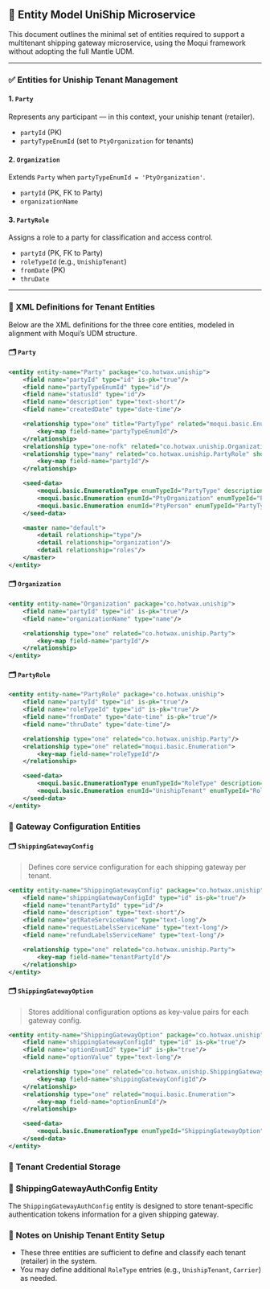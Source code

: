 ## 📘 Entity Model UniShip Microservice

This document outlines the minimal set of entities required to support a multitenant shipping gateway microservice, using the Moqui framework without adopting the full Mantle UDM.

---

### ✅ Entities for Uniship Tenant Management

#### 1. `Party`
Represents any participant — in this context, your uniship tenant (retailer).
- `partyId` (PK)
- `partyTypeEnumId` (set to `PtyOrganization` for tenants)

#### 2. `Organization`
Extends `Party` when `partyTypeEnumId = 'PtyOrganization'`.
- `partyId` (PK, FK to Party)
- `organizationName`

#### 3. `PartyRole`
Assigns a role to a party for classification and access control.
- `partyId` (PK, FK to Party)
- `roleTypeId` (e.g., `UnishipTenant`)
- `fromDate` (PK)
- `thruDate`

---

### 📄 XML Definitions for Tenant Entities

Below are the XML definitions for the three core entities, modeled in alignment with Moqui’s UDM structure.

#### 🗂 `Party`
```xml
<entity entity-name="Party" package="co.hotwax.uniship">
    <field name="partyId" type="id" is-pk="true"/>
    <field name="partyTypeEnumId" type="id"/>
    <field name="statusId" type="id"/>
    <field name="description" type="text-short"/>
    <field name="createdDate" type="date-time"/>

    <relationship type="one" title="PartyType" related="moqui.basic.Enumeration" short-alias="type">
        <key-map field-name="partyTypeEnumId"/>
    </relationship>
    <relationship type="one-nofk" related="co.hotwax.uniship.Organization" short-alias="organization"/>
    <relationship type="many" related="co.hotwax.uniship.PartyRole" short-alias="roles">
        <key-map field-name="partyId"/>
    </relationship>

    <seed-data>
        <moqui.basic.EnumerationType enumTypeId="PartyType" description="Party Type"/>
        <moqui.basic.Enumeration enumId="PtyOrganization" enumTypeId="PartyType" description="Organization"/>
        <moqui.basic.Enumeration enumId="PtyPerson" enumTypeId="PartyType" description="Person"/>
    </seed-data>

    <master name="default">
        <detail relationship="type"/>
        <detail relationship="organization"/>
        <detail relationship="roles"/>
    </master>
</entity>
```

#### 🗂 `Organization`
```xml
<entity entity-name="Organization" package="co.hotwax.uniship">
    <field name="partyId" type="id" is-pk="true"/>
    <field name="organizationName" type="name"/>

    <relationship type="one" related="co.hotwax.uniship.Party">
        <key-map field-name="partyId"/>
    </relationship>
</entity>
```

#### 🗂 `PartyRole`
```xml
<entity entity-name="PartyRole" package="co.hotwax.uniship">
    <field name="partyId" type="id" is-pk="true"/>
    <field name="roleTypeId" type="id" is-pk="true"/>
    <field name="fromDate" type="date-time" is-pk="true"/>
    <field name="thruDate" type="date-time"/>

    <relationship type="one" related="co.hotwax.uniship.Party"/>
    <relationship type="one" related="moqui.basic.Enumeration">
        <key-map field-name="roleTypeId"/>
    </relationship>

    <seed-data>
        <moqui.basic.EnumerationType enumTypeId="RoleType" description="Party Role Type"/>
        <moqui.basic.Enumeration enumId="UnishipTenant" enumTypeId="RoleType" description="Retailer Tenant"/>
    </seed-data>
</entity>
```

### 🧩 Gateway Configuration Entities

#### 🗂 `ShippingGatewayConfig`
> Defines core service configuration for each shipping gateway per tenant.
```xml
<entity entity-name="ShippingGatewayConfig" package="co.hotwax.uniship">
    <field name="shippingGatewayConfigId" type="id" is-pk="true"/>
    <field name="tenantPartyId" type="id"/>
    <field name="description" type="text-short"/>
    <field name="getRateServiceName" type="text-long"/>
    <field name="requestLabelsServiceName" type="text-long"/>
    <field name="refundLabelsServiceName" type="text-long"/>

    <relationship type="one" related="co.hotwax.uniship.Party">
        <key-map field-name="tenantPartyId"/>
    </relationship>
</entity>
```

#### 🗂 `ShippingGatewayOption`
> Stores additional configuration options as key-value pairs for each gateway config.
```xml
<entity entity-name="ShippingGatewayOption" package="co.hotwax.uniship">
    <field name="shippingGatewayConfigId" type="id" is-pk="true"/>
    <field name="optionEnumId" type="id" is-pk="true"/>
    <field name="optionValue" type="text-long"/>

    <relationship type="one" related="co.hotwax.uniship.ShippingGatewayConfig">
        <key-map field-name="shippingGatewayConfigId"/>
    </relationship>
    <relationship type="one" related="moqui.basic.Enumeration">
        <key-map field-name="optionEnumId"/>
    </relationship>

    <seed-data>
        <moqui.basic.EnumerationType enumTypeId="ShippingGatewayOption" description="Shipping Gateway Config Option"/>
    </seed-data>
</entity>
```
### 🔐 Tenant Credential Storage

### 📄 ShippingGatewayAuthConfig Entity

The `ShippingGatewayAuthConfig` entity is designed to store tenant-specific authentication tokens information for a given shipping gateway. 

### 🧩 Notes on Uniship Tenant Entity Setup
- These three entities are sufficient to define and classify each tenant (retailer) in the system.
- You may define additional `RoleType` entries (e.g., `UnishipTenant`, `Carrier`) as needed.
